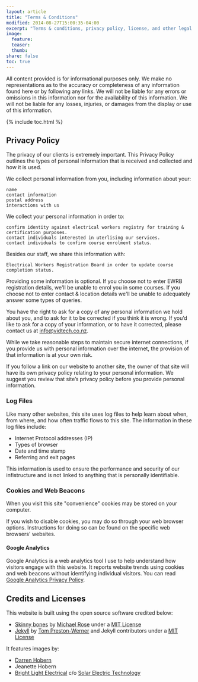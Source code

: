 ```yaml
---
layout: article
title: "Terms & Conditions"
modified: 2014-08-27T15:00:35-04:00
excerpt: "Terms & conditions, privacy policy, license, and other legal stuff."
image:
  feature:
  teaser:
  thumb:
share: false
toc: true
---
```


All content provided is for informational purposes only. We make no representations as to the accuracy or completeness of any information found here or by following any links. We will not be liable for any errors or omissions in this information nor for the availability of this information. We will not be liable for any losses, injuries, or damages from the display or use of this information.

{% include toc.html %}

## Privacy Policy

The privacy of our clients is extremely important. This Privacy Policy outlines the types of personal information that is received and collected and how it is used.

We collect personal information from you, including information about your:

    name
    contact information
    postal address
    interactions with us

We collect your personal information in order to:

    confirm identity against electrical workers registry for training & certification purposes.
    contact individuals interested in uterlising our services.
    contact individuals to confirm course enrolment status.

Besides our staff, we share this information with:

    Electrical Workers Registration Board in order to update course completion status.

Providing some information is optional. If you choose not to enter EWRB registration details, we'll be unable to enrol you in some courses.
If you choose not to enter contact & location details we'll be unable to adequately answer some types of queries.

You have the right to ask for a copy of any personal information we hold about you, and to ask for it to be corrected if you think it is wrong. If you’d like to ask for a copy of your information, or to have it corrected, please contact us at info@vidtech.co.nz.

While we take reasonable steps to maintain secure internet connections, if you provide us with personal information over the internet, the provision of that information is at your own risk.

If you follow a link on our website to another site, the owner of that site will have its own privacy policy relating to your personal information.  We suggest you review that site’s privacy policy before you provide personal information.


### Log Files

Like many other websites, this site uses log files to help learn about when, from where, and how often traffic flows to this site. The information in these log files include:

* Internet Protocol addresses (IP)
* Types of browser
* Date and time stamp
* Referring and exit pages

This information is used to ensure the performance and security of our infistructure and is not linked to anything that is personally identifiable.

### Cookies and Web Beacons

When you visit this site "convenience" cookies may be stored on your computer.

If you wish to disable cookies, you may do so through your web browser options. Instructions for doing so can be found on the specific web browsers' websites.


#### Google Analytics

Google Analytics is a web analytics tool I use to help understand how visitors engage with this website. It reports website trends using cookies and web beacons without identifying individual visitors. You can read [Google Analytics Privacy Policy](http://www.google.com/analytics/learn/privacy.html).

## Credits and Licenses

This website is built using the open source software credited below:

 - [Skinny bones](https://github.com/mmistakes/skinny-bones-jekyll) by [Michael Rose](https://mademistakes.com/) under a [MIT License](https://github.com/mmistakes/skinny-bones-jekyll/blob/master/LICENSE)  
 - [Jekyll](https://github.com/jekyll/jekyll) by [Tom Preston-Werner](http://tom.preston-werner.com/) and Jekyll contributors under a [MIT License](https://github.com/jekyll/jekyll/blob/master/LICENSE)  

It features images by:
 - [Darren Hobern](https://github.com/darrenhobern)  
 - Jeanette Hobern
 - [Bright Light Electrical](http://brightlightelectrical.co.nz/) c/o [Solar Electric Technology](https://www.esolar.co.nz/)  
